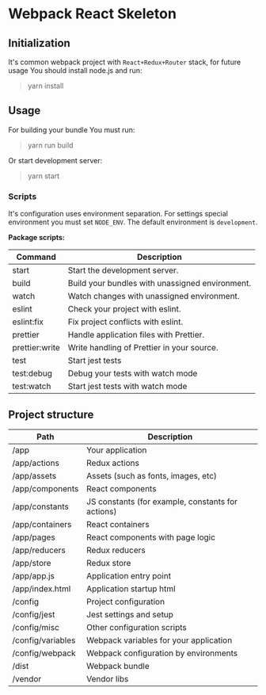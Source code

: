 # Webpack React Skeleton

## Initialization

It's common webpack project with `React+Redux+Router` stack, for future usage You should install node.js and run:

> yarn install

## Usage

For building your bundle You must run:

> yarn run build

Or start development server:

> yarn start

### Scripts

It's configuration uses environment separation. For settings special environment you must set `NODE_ENV`. The default environment is `development`.

**Package scripts:**

| Command        | Description                                       |
|----------------|---------------------------------------------------|
| start          | Start the development server.                     |
| build          | Build your bundles with unassigned environment.   |
| watch          | Watch changes with unassigned environment.        |
| eslint         | Check your project with eslint.                   |
| eslint:fix     | Fix project conflicts with eslint.                |
| prettier       | Handle application files with Prettier.           |
| prettier:write | Write handling of Prettier in your source.        |
| test           | Start jest tests                                  |
| test:debug     | Debug your tests with watch mode                  |
| test:watch     | Start jest tests with watch mode                  |

## Project structure

| Path              | Description                                       |
|-------------------|---------------------------------------------------|
| /app              | Your application                                  |
| /app/actions      | Redux actions                                     |
| /app/assets       | Assets (such as fonts, images, etc)               |
| /app/components   | React components                                  |
| /app/constants    | JS constants (for example, constants for actions) |
| /app/containers   | React containers                                  |
| /app/pages        | React components with page logic                  |
| /app/reducers     | Redux reducers                                    |
| /app/store        | Redux store                                       |
| /app/app.js       | Application entry point                           |
| /app/index.html   | Application startup html                          |
| /config           | Project configuration                             |
| /config/jest      | Jest settings and setup                           |
| /config/misc      | Other configuration scripts                       |
| /config/variables | Webpack variables for your application            |
| /config/webpack   | Webpack configuration by environments             |
| /dist             | Webpack bundle                                    |
| /vendor           | Vendor libs                                       |